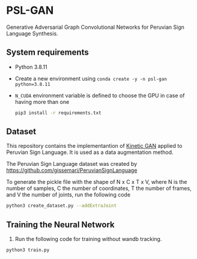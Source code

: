 # PSL-GAN
Generative Adversarial Graph Convolutional Networks for Peruvian Sign Language Synthesis.

## <strong>System requirements</strong>
* Python 3.8.11
* Create a new environment using `conda create -y -n psl-gan python=3.8.11`
* `N_CUDA` environment variable is defined to choose the GPU in case of having more than one

    ```bash
    pip3 install -r requirements.txt
    ```

## <strong>Dataset</strong>
This repository contains the implementantion of [Kinetic GAN](https://github.com/DegardinBruno/Kinetic-GAN) applied to Peruvian Sign Language. It is used as a data augmentation method.

The Peruvian Sign Language dataset was created by https://github.com/gissemari/PeruvianSignLanguage

To generate the pickle file with the shape of N x C x T x V, where N is the number of samples, C the number of coordinates, T the number of frames, and V the number of joints, run the following code

```bash
python3 create_dataset.py --addExtraJoint
```

## <strong>Training the Neural Network</strong>
1. Run the following code for training without wandb tracking.
```bash
python3 train.py
```